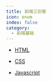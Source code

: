 ```yaml
---
title: 前端三剑客
icon: enum
index: false
category:
  - 前端基础
---
```


- [HTML](html/HTML基础.md)

- [CSS](css/CSS基础.md)

- [Javascript](javascript/README.md)